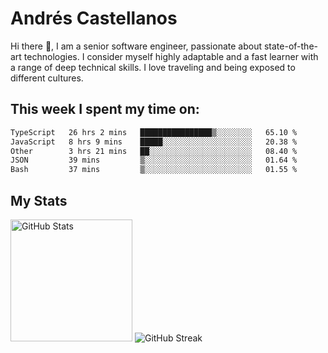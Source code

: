# Andrés Castellanos

Hi there 👋, I am a senior software engineer, passionate about state-of-the-art technologies. I consider myself highly adaptable and a fast learner with a range of deep technical skills. I love traveling and being exposed to different cultures.

## This week I spent my time on:

<!--START_SECTION:waka-->

```txt
TypeScript   26 hrs 2 mins   ████████████████▒░░░░░░░░   65.10 %
JavaScript   8 hrs 9 mins    █████░░░░░░░░░░░░░░░░░░░░   20.38 %
Other        3 hrs 21 mins   ██░░░░░░░░░░░░░░░░░░░░░░░   08.40 %
JSON         39 mins         ▒░░░░░░░░░░░░░░░░░░░░░░░░   01.64 %
Bash         37 mins         ▒░░░░░░░░░░░░░░░░░░░░░░░░   01.55 %
```

<!--END_SECTION:waka-->

## My Stats

<img height="195" src="https://github-readme-stats.vercel.app/api?username=andrescv&show_icons=true&theme=onedark&hide_border=true&card_width=495" alt="GitHub Stats" />

<img src="https://streak-stats.demolab.com?user=andrescv&theme=one-dark-pro&hide_border=true" alt="GitHub Streak" />
